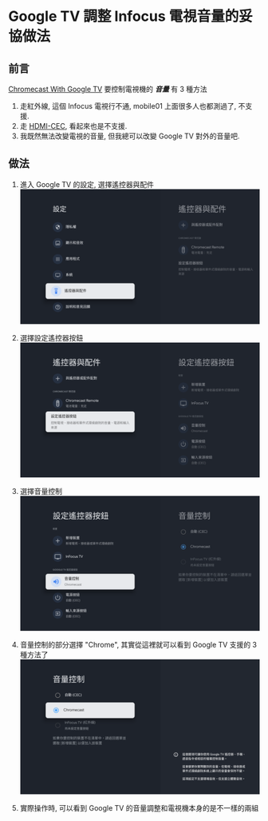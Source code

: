 # Google TV 調整 Infocus 電視音量的妥協做法


## 前言

[Chromecast With Google TV](https://store.google.com/tw/product/chromecast_google_tv) 要控制電視機的 ***音量*** 有 3 種方法
1. 走紅外線, 這個 Infocus 電視行不通, mobile01 上面很多人也都測過了, 不支援.
1. 走 [HDMI-CEC](https://zh.wikipedia.org/zh-tw/CEC), 看起來也是不支援.
1. 我既然無法改變電視的音量, 但我總可以改變 Google TV 對外的音量吧.

## 做法

1. 進入 Google TV 的設定, 選擇遙控器與配件
![ ](/images/software/google_tv/remote1.png)

1. 選擇設定遙控器按鈕
![ ](/images/software/google_tv/remote2.png)

1. 選擇音量控制
![ ](/images/software/google_tv/remote3.png)

1. 音量控制的部分選擇 "Chrome", 其實從這裡就可以看到 Google TV 支援的 3 種方法了
![ ](/images/software/google_tv/remote4.png)

1. 實際操作時, 可以看到 Google TV 的音量調整和電視機本身的是不一樣的兩組

